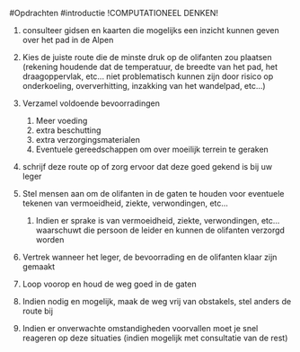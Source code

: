 #Opdrachten #introductie 
!COMPUTATIONEEL DENKEN!
1) consulteer gidsen en kaarten die mogelijks een inzicht kunnen geven over het pad in de Alpen
2) Kies de juiste route die de minste druk op de olifanten zou plaatsen (rekening houdende dat de temperatuur, de breedte van het pad, het draagoppervlak, etc... niet problematisch kunnen zijn door risico op onderkoeling, oververhitting, inzakking van het wandelpad, etc...) 
3) Verzamel voldoende bevoorradingen
	1) Meer voeding
	2) extra beschutting
	3) extra verzorgingsmaterialen
	4) Eventuele gereedschappen om over moeilijk terrein te geraken

4) schrijf deze route op of zorg ervoor dat deze goed gekend is bij uw leger
5) Stel mensen aan om de olifanten in de gaten te houden voor eventuele tekenen van vermoeidheid, ziekte, verwondingen, etc...
	1) Indien er sprake is van vermoeidheid, ziekte, verwondingen, etc... waarschuwt die persoon de leider en kunnen de olifanten verzorgd worden
6) Vertrek wanneer het leger, de bevoorrading en de olifanten klaar zijn gemaakt
7) Loop voorop en houd de weg goed in de gaten
8) Indien nodig en mogelijk, maak de weg vrij van obstakels, stel anders de route bij
9) Indien er onverwachte omstandigheden voorvallen moet je snel reageren op deze situaties (indien mogelijk met consultatie van de rest)